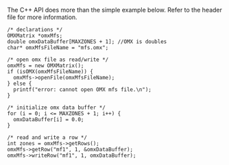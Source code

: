 
The C++ API does more than the simple example below.  Refer to the header file 
for more information.

```
/* declarations */
OMXMatrix *omxMfs;
double omxDataBuffer[MAXZONES + 1]; //OMX is doubles
char* omxMfsFileName = "mfs.omx";

/* open omx file as read/write */
omxMfs = new OMXMatrix();
if (isOMX(omxMfsFileName)) {
  omxMfs->openFile(omxMfsFileName);
} else {
  printf("error: cannot open OMX mfs file.\n");
}

/* initialize omx data buffer */
for (i = 0; i <= MAXZONES + 1; i++) {
  omxDataBuffer[i] = 0.0;
}

/* read and write a row */
int zones = omxMfs->getRows();
omxMfs->getRow("mf1", 1, &omxDataBuffer);
omxMfs->writeRow("mf1", 1, omxDataBuffer);
```
